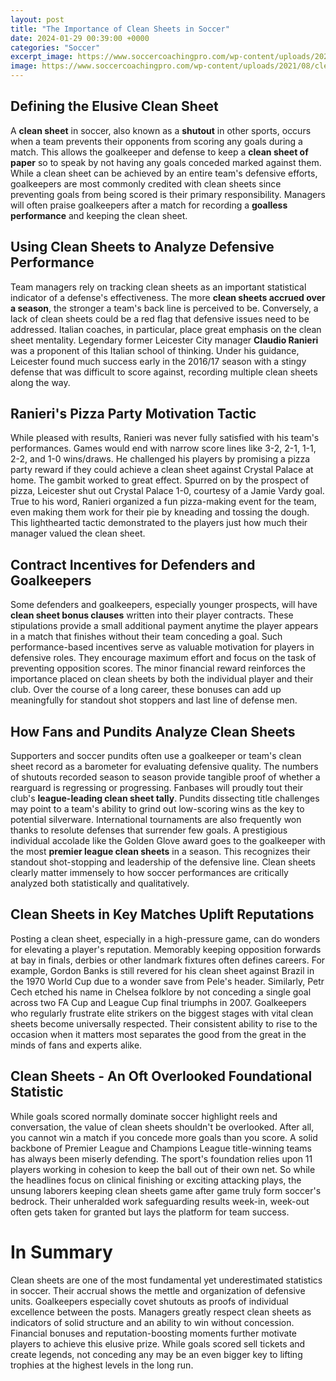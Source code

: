 ```yaml
---
layout: post
title: "The Importance of Clean Sheets in Soccer"
date: 2024-01-29 00:39:00 +0000
categories: "Soccer"
excerpt_image: https://www.soccercoachingpro.com/wp-content/uploads/2021/08/clean-sheet-soccer.jpg
image: https://www.soccercoachingpro.com/wp-content/uploads/2021/08/clean-sheet-soccer.jpg
---
```


## Defining the Elusive Clean Sheet
A **clean sheet** in soccer, also known as a **shutout** in other sports, occurs when a team prevents their opponents from scoring any goals during a match. This allows the goalkeeper and defense to keep a **clean sheet of paper** so to speak by not having any goals conceded marked against them. 
While a clean sheet can be achieved by an entire team's defensive efforts, goalkeepers are most commonly credited with clean sheets since preventing goals from being scored is their primary responsibility. Managers will often praise goalkeepers after a match for recording a **goalless performance** and keeping the clean sheet.
## Using Clean Sheets to Analyze Defensive Performance
Team managers rely on tracking clean sheets as an important statistical indicator of a defense's effectiveness. The more **clean sheets accrued over a season**, the stronger a team's back line is perceived to be. Conversely, a lack of clean sheets could be a red flag that defensive issues need to be addressed.
Italian coaches, in particular, place great emphasis on the clean sheet mentality. Legendary former Leicester City manager **Claudio Ranieri** was a proponent of this Italian school of thinking. Under his guidance, Leicester found much success early in the 2016/17 season with a stingy defense that was difficult to score against, recording multiple clean sheets along the way.
## Ranieri's Pizza Party Motivation Tactic  
While pleased with results, Ranieri was never fully satisfied with his team's performances. Games would end with narrow score lines like 3-2, 2-1, 1-1, 2-2, and 1-0 wins/draws. He challenged his players by promising a pizza party reward if they could achieve a clean sheet against Crystal Palace at home. 
The gambit worked to great effect. Spurred on by the prospect of pizza, Leicester shut out Crystal Palace 1-0, courtesy of a Jamie Vardy goal. True to his word, Ranieri organized a fun pizza-making event for the team, even making them work for their pie by kneading and tossing the dough. This lighthearted tactic demonstrated to the players just how much their manager valued the clean sheet.
## Contract Incentives for Defenders and Goalkeepers
Some defenders and goalkeepers, especially younger prospects, will have **clean sheet bonus clauses** written into their player contracts. These stipulations provide a small additional payment anytime the player appears in a match that finishes without their team conceding a goal. 
Such performance-based incentives serve as valuable motivation for players in defensive roles. They encourage maximum effort and focus on the task of preventing opposition scores. The minor financial reward reinforces the importance placed on clean sheets by both the individual player and their club. Over the course of a long career, these bonuses can add up meaningfully for standout shot stoppers and last line of defense men.
## How Fans and Pundits Analyze Clean Sheets 
Supporters and soccer pundits often use a goalkeeper or team's clean sheet record as a barometer for evaluating defensive quality. The numbers of shutouts recorded season to season provide tangible proof of whether a rearguard is regressing or progressing. 
Fanbases will proudly tout their club's **league-leading clean sheet tally**. Pundits dissecting title challenges may point to a team's ability to grind out low-scoring wins as the key to potential silverware. International tournaments are also frequently won thanks to resolute defenses that surrender few goals.
A prestigious individual accolade like the Golden Glove award goes to the goalkeeper with the most **premier league clean sheets** in a season. This recognizes their standout shot-stopping and leadership of the defensive line. Clean sheets clearly matter immensely to how soccer performances are critically analyzed both statistically and qualitatively.
## Clean Sheets in Key Matches Uplift Reputations 
Posting a clean sheet, especially in a high-pressure game, can do wonders for elevating a player's reputation. Memorably keeping opposition forwards at bay in finals, derbies or other landmark fixtures often defines careers. 
For example, Gordon Banks is still revered for his clean sheet against Brazil in the 1970 World Cup due to a wonder save from Pele's header. Similarly, Petr Cech etched his name in Chelsea folklore by not conceding a single goal across two FA Cup and League Cup final triumphs in 2007.
Goalkeepers who regularly frustrate elite strikers on the biggest stages with vital clean sheets become universally respected. Their consistent ability to rise to the occasion when it matters most separates the good from the great in the minds of fans and experts alike.
## Clean Sheets - An Oft Overlooked Foundational Statistic
While goals scored normally dominate soccer highlight reels and conversation, the value of clean sheets shouldn't be overlooked. After all, you cannot win a match if you concede more goals than you score. 
A solid backbone of Premier League and Champions League title-winning teams has always been miserly defending. The sport's foundation relies upon 11 players working in cohesion to keep the ball out of their own net.
So while the headlines focus on clinical finishing or exciting attacking plays, the unsung laborers keeping clean sheets game after game truly form soccer's bedrock. Their unheralded work safeguarding results week-in, week-out often gets taken for granted but lays the platform for team success.
# In Summary
Clean sheets are one of the most fundamental yet underestimated statistics in soccer. Their accrual shows the mettle and organization of defensive units. Goalkeepers especially covet shutouts as proofs of individual excellence between the posts. 
Managers greatly respect clean sheets as indicators of solid structure and an ability to win without concession. Financial bonuses and reputation-boosting moments further motivate players to achieve this elusive prize. While goals scored sell tickets and create legends, not conceding any may be an even bigger key to lifting trophies at the highest levels in the long run.